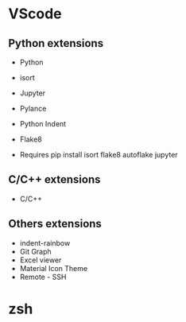 # VScode
## Python extensions
* Python
* isort
* Jupyter
* Pylance
* Python Indent
* Flake8

* Requires
pip install isort flake8 autoflake jupyter

## C/C++ extensions
* C/C++


## Others extensions
* indent-rainbow
* Git Graph
* Excel viewer
* Material Icon Theme
* Remote - SSH


# zsh

